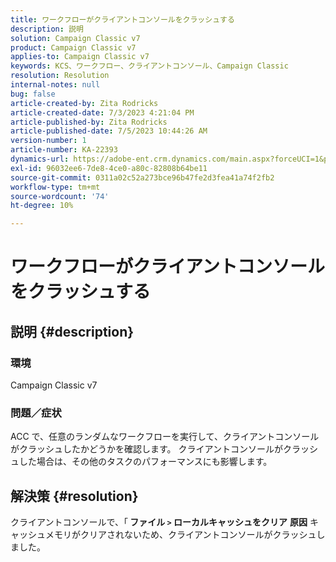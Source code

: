 ```yaml
---
title: ワークフローがクライアントコンソールをクラッシュする
description: 説明
solution: Campaign Classic v7
product: Campaign Classic v7
applies-to: Campaign Classic v7
keywords: KCS、ワークフロー、クライアントコンソール、Campaign Classic
resolution: Resolution
internal-notes: null
bug: false
article-created-by: Zita Rodricks
article-created-date: 7/3/2023 4:21:04 PM
article-published-by: Zita Rodricks
article-published-date: 7/5/2023 10:44:26 AM
version-number: 1
article-number: KA-22393
dynamics-url: https://adobe-ent.crm.dynamics.com/main.aspx?forceUCI=1&pagetype=entityrecord&etn=knowledgearticle&id=2477b499-bd19-ee11-8f6e-6045bd006268
exl-id: 96032ee6-7de8-4ce0-a80c-82808b64be11
source-git-commit: 0311a02c52a273bce96b47fe2d3fea41a74f2fb2
workflow-type: tm+mt
source-wordcount: '74'
ht-degree: 10%

---
```


# ワークフローがクライアントコンソールをクラッシュする

## 説明 {#description}


### <b>環境 </b>

Campaign Classic v7

### <b>問題／症状</b>

ACC で、任意のランダムなワークフローを実行して、クライアントコンソールがクラッシュしたかどうかを確認します。 クライアントコンソールがクラッシュした場合は、その他のタスクのパフォーマンスにも影響します。






## 解決策 {#resolution}


クライアントコンソールで、「<b> ファイル `>`  ローカルキャッシュをクリア</b>
<b>原因</b>
キャッシュメモリがクリアされないため、クライアントコンソールがクラッシュしました。
